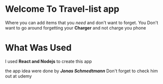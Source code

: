 # Welcome To Travel-list app

Where you can add items that you _need_ and don't want to forget.
You Don't want to go around forgetting your **Charger** and not charge you phone

# What Was Used

I used **React and Nodejs** to create this app

the app idea were done by **_Jonas Schmedtmann_** Don't forget to check him out at udemy

